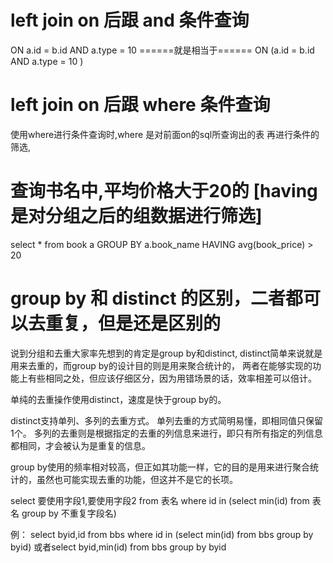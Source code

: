 # left join on 后跟 and 条件查询
ON a.id = b.id AND a.type = 10  ======就是相当于======  ON (a.id = b.id AND a.type = 10 )


# left join on 后跟 where 条件查询
使用where进行条件查询时,where 是对前面on的sql所查询出的表 再进行条件的筛选,


# 查询书名中,平均价格大于20的 [having是对分组之后的组数据进行筛选]
select * from book a GROUP BY a.book_name HAVING avg(book_price) > 20


# group by 和 distinct 的区别，二者都可以去重复，但是还是区别的
说到分组和去重大家率先想到的肯定是group by和distinct,
distinct简单来说就是用来去重的，而group by的设计目的则是用来聚合统计的，
两者在能够实现的功能上有些相同之处，但应该仔细区分，因为用错场景的话，效率相差可以倍计。

单纯的去重操作使用distinct，速度是快于group by的。

distinct支持单列、多列的去重方式。 
单列去重的方式简明易懂，即相同值只保留1个。 
多列的去重则是根据指定的去重的列信息来进行，即只有所有指定的列信息都相同，才会被认为是重复的信息。

group by使用的频率相对较高，但正如其功能一样，它的目的是用来进行聚合统计的，虽然也可能实现去重的功能，但这并不是它的长项。

select 要使用字段1,要使用字段2 from 表名 where id in (select min(id) from 表名 group by 不重复字段名)

例：
 select byid,id from bbs where id in (select min(id) from bbs group by byid)
 或者select byid,min(id) from bbs  group by byid
